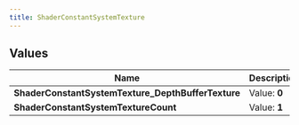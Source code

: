 ```yaml
---
title: ShaderConstantSystemTexture
---
```


## Values
| Name | Description |
| ---- | ----------- |
| **ShaderConstantSystemTexture_DepthBufferTexture** | Value: **0** |
| **ShaderConstantSystemTextureCount** | Value: **1** |

